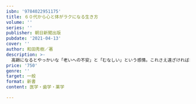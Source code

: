 ```yaml
---
isbn: '9784022951175'
title: ６０代から心と体がラクになる生き方
volume: ''
series: ''
publisher: 朝日新聞出版
pubdate: '2021-04-13'
cover: ''
author: 和田秀樹／著
description: >-
  高齢になるとやっかいな「老いへの不安」と「むなしい」という感情。これさえ遠ざければ日々の喜び、意欲、体調までが本来の状態に。不安や「むなしく」ならないコツはムリに「探さない」こと。何を？　「やりたいこと」「居場所」「お金」を……高齢者医療の第一人者による、ラクして元気になるヒント。
price: '750'
genre: ''
target: 一般
format: 新書
content: 医学・歯学・薬学

---
```


